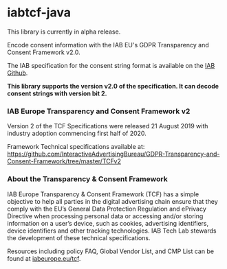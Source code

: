 # iabtcf-java

This library is currently in alpha release. 

Encode consent information with the IAB EU's GDPR Transparency and Consent Framework v2.0.

The IAB specification for the consent string format is available on the [IAB Github](https://github.com/InteractiveAdvertisingBureau/GDPR-Transparency-and-Consent-Framework/tree/master/TCFv2).

**This library supports the version v2.0 of the specification. It can decode consent strings with version bit 2.**

### IAB Europe Transparency and Consent Framework v2
Version 2 of the TCF Specifications were released 21 August 2019 with industry adoption commencing first half of 2020.

Framework Technical specifications available at: https://github.com/InteractiveAdvertisingBureau/GDPR-Transparency-and-Consent-Framework/tree/master/TCFv2 


### About the Transparency & Consent Framework <a name="aboutTCframework"></a>

IAB Europe Transparency & Consent Framework (TCF) has a simple objective to help all parties in the digital advertising chain ensure that they comply with the EU’s General Data Protection Regulation and ePrivacy Directive when processing personal data or accessing and/or storing information on a user’s device, such as cookies, advertising identifiers, device identifiers and other tracking technologies. IAB Tech Lab stewards the development of these technical specifications.

Resources including policy FAQ, Global Vendor List, and CMP List can be found at [iabeurope.eu/tcf](http://iabeurope.eu/tcf).
